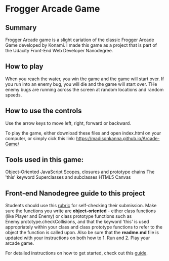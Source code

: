 # Frogger Arcade Game
## Summary
Frogger Arcade game is a slight cariation of the classic Frogger Arcade Game developed by Konami. I made this game as a project that is part of the Udacity Front-End Web Developer Nanodegree. 
## How to play
 When you reach the water, you win the game and the game will start over. If you run into an enemy bug, you will die and the game will start over. THe enemy bugs are running across the screen at random locations and random speeds. 

## How to use the controls
Use the arrow keys to move left, right, forward or backward.

To play the game, either download these files and open index.html on your computer, or simply cick this link: 
https://madisonkanna.github.io/Arcade-Game/

## Tools used in this game:
Object-Oriented JavaScript
Scopes, closures and prototype chains
The 'this' keyword
Superclasses and subclasses
HTML5 Canvas 

## Front-end Nanodegree guide to this project

Students should use this [rubric](https://review.udacity.com/#!/projects/2696458597/rubric) for self-checking their submission. Make sure the functions you write are **object-oriented** - either class functions (like Player and Enemy) or class prototype functions such as Enemy.prototype.checkCollisions, and that the keyword 'this' is used appropriately within your class and class prototype functions to refer to the object the function is called upon. Also be sure that the **readme.md** file is updated with your instructions on both how to 1. Run and 2. Play your arcade game.

For detailed instructions on how to get started, check out this [guide](https://docs.google.com/document/d/1v01aScPjSWCCWQLIpFqvg3-vXLH2e8_SZQKC8jNO0Dc/pub?embedded=true).
